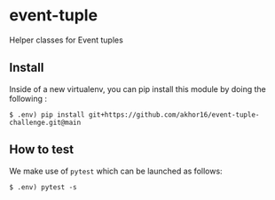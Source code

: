 # event-tuple

Helper classes for Event tuples

## Install


Inside of a new virtualenv, you can pip install this module by doing the following :

```
$ .env) pip install git+https://github.com/akhor16/event-tuple-challenge.git@main
```


## How to test

We make use of `pytest` which can be launched as follows:

```
$ .env) pytest -s
```
